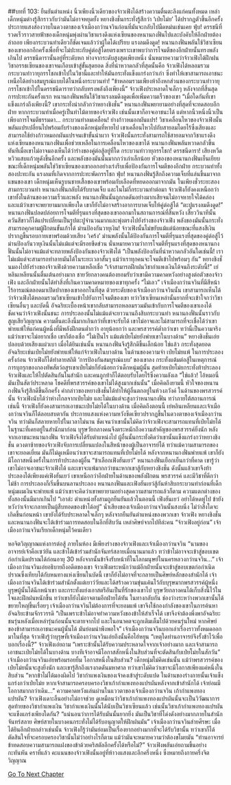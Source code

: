 ##บทที่ 103: ยืนยันตำแหน่ง
นิ้วเพียงนิ้วเดียวของจ้าวเฟิงได้สร้างความตื่นตะลึงแก่คนทั้งหมด เหล่าเด็กหนุ่มต่างรู้สึกราวกับว่ามันไม่อาจหยุดยั้ง หยางชิงชั่นกระทั่งรู้สึกว่า ‘เป่ยโม่ย’ ได้ปรากฏตัวขึ้นอีกครั้ง
ประกายแสงส่องวาบในดวงตาของเจ้าเมืองกว่านจวินก่อนที่มันจะกลับไปมืดหม่นเช่นเคย
ฟุ่บ!
ดรรชนีที่รวดเร็วราวสายฟ้าของเด็กหนุ่มพุ่งผ่านวิชาแรงดึงแห่งเซียนของหนานกงฟั่นไปและบังคับให้อีกฝ่ายต้องล่าถอย
เพียงกระบวนท่าเดียวก็ชัดเจนแล้วว่าผู้ใดได้เปรียบ
แรงลมดึงดูด!
หนานกงฟั่นพลันใช้วิชาเซียนของเขาออกอีกครั้งเพื่อที่จะไม่ปะทะกับคู่ต่อสู้โดยตรงเพราะเขาพบว่าการโจมตีของอีกฝ่ายนั้นทรงพลังเกินไป
ดรรชนีดารานั้นอยู่ที่ระดับหก ห่างจากระดับสูงสุดเพียงหนึ่ง นั่นหมายความว่าจ้าวเฟิงได้ฝึกฝนวิชาอรรธเซียนของเขาจนเกือบเข้าสู่ขั้นสุดยอด
สิ่งที่น่าหวาดกลัวที่สุดนั้นคือ จ้าวเฟิงได้หลอมรวมกระบวนท่าวายุกรรโชกเข้าไปในวิชานี้และทำให้มันกระทั่งแข็งแกร่งกว่าเก่า ซึ่งทำให้เขาสามารถเอาชนะเหนือได้อย่างสมบูรณ์แบบได้ในหนึ่งกระบวนท่า!
“ข้าหลอมรวมเพียงห้าถึงหกส่วนของกระบวนท่าวายุกรรโชกเข้าไปในดรรชนีดาราทว่ากลับทรงพลังถึงเพียงนี้” จ้าวเฟิงประหลาดใจเล็กๆ
หลังจากที่สิ้นสุดการปะทะกันครั้งแรก หนานกงฟั่นพลันใช้วิชาแรงลมดึงดูดเพื่อเพิ่มความเร็วของเขา
“เมื่อใดกันที่เขาแข็งแกร่งถึงเพียงนี้? เขากระทั่งน่ากลัวกว่าหยางชิงชั่น”
หนานกงฟั่นพยายามอย่างที่สุดที่จะทดสอบอีกฝ่าย หากกระบวนท่าเมื่อครู่เป็นท่าไม้ตายของจ้าวเฟิง เช่นนั้นเขาก็อาจเอาชนะได้ แต่หากนิ้วหนึ่งนิ้วเป็นเพียงการโจมตีธรรมดา...
กระบวนท่าลมเคลื่อน! ย่างก้าวหมอกผันแปร!
วิชาเคลื่อนไหวของจ้าวเฟิงนั้นพลันแปรเปลี่ยนไปพร้อมกับร่างของเด็กหนุ่มที่หายไป เขาเคลื่อนไหวไปกับสายลมโดยไร้ซึ่งเสียงและสามารถใช้ย่างก้าวหมอกผันแปรจนเข้าขั้นน่าผวา
จ้าวเฟิงนั้นกระทั่งสามารถใช้สายลมจากวิชาแรงดึงแห่งเซียนของหนานกงฟั่นเพื่อช่วยเหลือในการเคลื่อนไหวของเขาได้
หนานกงฟั่นพลันหวาดกลัวขึ้นทันทีเมื่อเขาไม่อาจมองเห็นได้ว่าร่างของคู่ต่อสู้อยู่ที่ใด
กระบวนท่าวายุกรรโชก! ดรรชนีดารา!
เสียงหวีดหวิวแสบแก้วหูดังขึ้นอีกครั้ง และพลังของมันนั้นมากกว่าเก่าเล็กน้อย หัวของของหนานกงฟั่นเย็นเยียบขณะที่เด็กหนุ่มพลันใช่วิชาเซียนของเขาออกอย่างเร่งรีบเพื่อป้องกันการโจมตีของอีกฝ่าย
กระบวนท่าทั้งสองปะทะกัน แรงลมที่เกิดจากการปะทะพัดกรรโชก
ฟุ่บ!
หนานกงฟั่นรู้สึกถึงความเจ็บที่แล่นขึ้นมาจากแขนของเขา เด็กหนุ่มเห็นรูบนชายเสื้อของเขาพร้อมกับเลือดที่หยดออกมาจากมัน
ในเพียงชั่วระยะสองสามกระบวนท่า หนานกงฟั่นกลับได้รับบาดเจ็บ และในไม่กี่กระบวนท่าต่อมา จ้าวเฟิงก็ยังคงเหนือกว่าเขาทั้งในด้านของความเร็วและพลัง
หนานกงฟั่นนั้นถูกกดดันอย่างมากเสียจนไม่อาจหายใจได้คล่อง และแม้ว่าเขาจะพยายามมากเพียงใด เขาก็ยังไม่อาจสร้างอาการบาดเจ็บให้คู่ต่อสู้ได้
“ตะปูแรงลมดึงดูด!”
หนานกงฟั่นปลดปล่อยการโจมตีที่รุนแรงที่สุดของเขาออกมาในสถานการณ์ที่สิ้นหวัง เสี้ยววินาทีนั้น ควันสีขาวก็ได้แปรเปลี่ยนเป็นรูปตะปูจำนวนมากและพุ่งตรงไปยังร่างของจ้าวเฟิง พลังของมันนั้นกระทั่งสามารถคุกคามผู้ฝึกตนขั้นเก้าได้
ม่านป้องกันวายุเงิน!
จ้าวเฟิงนั้นไม่ขยับแม้แต่น้อยขณะที่แสงสีเงินปรากฏขึ้นรอบกายเขาพร้อมด้วยเสียง ‘เคร้ง’ ม่านพลังนั้นได้ป้องกันการโจมตีที่รุนแรงที่สุดของคู่ต่อสู้ไว้
ม่านป้องกันวายุเงินนั้นไม่แม้แต่จะมีรอยขีดข่วน นั่นหมายความว่าการโจมตีที่รุนแรงที่สุดของหนานกงฟั่นนั้นไม่อาจแม้แต่จะทลายพลังป้องกันของจ้าวเฟิงได้
“เป็นพลังป้องกันที่น่าหวาดกลัวอันใดเช่นนี้! เราไม่แม้แต่จะสามารถทำลายมันได้ในระยะเวลาสั้นๆ แม้ว่าเราทุกคนจะโจมตีเข้าไปพร้อมๆ กัน” หยางชิงชั่นมองไปยังร่างของจ้าวเฟิงด้วยความเหลือเชื่อ
“เจ้าสามารถฝึกฝนวิชากำแพงเงินได้จนถึงระดับนี้!”
เย่หลินเหลียนนั้นตื่นเต้นอย่างมาก ชายวัยกลางคนต้องยอมรับว่าเขามีความคาดหวังอย่างสูงต่อตัวของจ้าวเฟิง และอีกฝ่ายนั้นได้ทำสิ่งที่เกินความคาดหมายของเขาทุกครั้ง
“ไม่เลว”
เจ้าเมืองกว่านจวินที่มีสีหน้าไร้อารมณ์ตลอดมาเปิดปากของเขาออกในที่สุด
ด้วยระดับของเจ้าเมืองกว่านจวินนั้น เขาสามารถเห็นได้ว่าจ้าวเฟิงได้หลอมรวมวิชาเซียนเข้าไปยังการโจมตีของเขา ทว่าวิชาเซียนเหล่านั้นยากที่จะเข้าใจกว่าวิชาเซียนอื่นๆ และบัดนี้ อัจฉริยะเบื้องหน้าเขากลับสามารถหลอมรวมมันเข้ากับการโจมตีของเขาเองได้
ชัดเจนว่าจ้าวเฟิงนั้นชนะ การประลองนั้นไม่แม้แต่จะยาวนานถึงสิบกระบวนท่า
หนานกงฟั่นนั้นราวกับสูญเสียวิญญาณ ความตื่นตะลึงนี้มากเกินกว่าที่เขาจะรับได้ เขาไม่อาจและไม่สามารถที่จะเชื่อได้ว่าเขาพ่ายแพ้ให้แก่คนผู้หนึ่งที่มีพลังฝึกตนต่ำกว่า อายุน้อยกว่า และพรสวรรค์ต่ำกว่าเขา
ทว่านี่เป็นความจริง แม้ว่าเขาจะไม่อยากเชื่อ เขาก็ต้องเชื่อ
“ไม่เป็นไร แม้แต่เป่ยโม่ยยังพ่ายเขาในบางด้าน” หยางชิงชั่นเอ่ยปลอบด้วยเสียงแผ่วเบา
เมื่อได้ยินเช่นนั้น หนานกงฟั่นจึงรู้สึกดีขึ้นเล็กน้อย
ใช่แล้ว กระทั่งสุดยอดอัจฉริยะเช่นเป่ยโม่ยยังพ่ายแพ้ให้แก่จ้าวเฟิงในบางด้าน
ในด้านของความจำ เป่ยโม่ยแพ้ ในการประลองครั้งก่อน จ้าวเฟิงก็ได้ทำลายสถิติ ‘การป้องกันสมบูรณ์แบบ’ ของเขาลง กระทั่งแต้มต่อสู้ในเหตุการณ์การบุกรุกของกองทัพสัตว์อสูรเขาเป่ยโม่ยก็ยังน้อยกว่าเด็กหนุ่มผู้นั้น สุดท้ายเป่ยโม่ยกระทั่งท้าประลองจ้าวเฟิงและให้ไปตัดสินกันในสำนัก และคนถูกท้าก็ได้ตอบรับโดยไร้ซึ่งความลังเล
“ใช่แล้ว! ไอ้หมอนี่มันเป็นสัตว์ประหลาด โชคดีที่พรสวรรค์ของเขาไม่ได้สูงมากเช่นนั้น”
เมื่อคิดถึงยามนี้ หัวใจของหนานกงฟั่นจึงรู้สึกดีขึ้นอีกครั้ง คำกล่าวของหยางชิงชั่นได้ทำให้ผู้อื่นตกอยู่ในห้วงภวังค์
ในด้านของพรสวรรค์นั้น จ้าวเฟิงนับได้ว่าห่างไกลจากเป่ยโม่ย และไม่แม้แต่จะสูงกว่าหนานกงฟั่น ทว่าภายใต้สถานการณ์เช่นนี้ จ้าวเฟิงก็ยังคงสามารถเอาชนะเป่ยโม่ยได้ในบางด้าน เมื่อคิดถึงตอนนี้ เย่หลินเหลียนและเจ้าเมืองกว่านจวินก็ได้ลอบสบตากัน
ประกายแสงแห่งความหวังซีดเซียวปรากฏขึ้นในดวงตาของเจ้าเมืองกว่านจวิน ทว่ามันก็สลายหายไปในเวลาไม่นาน
ชัดเจนว่าเขานั้นไม่คิดว่าจ้าวเฟิงจะสามารถแทนที่เป่ยโม่ยได้ ในฐานะที่เคยอยู่ในสำนักมาก่อน บุรุษวัยกลางคนจึงตระหนักถึงความสำคัญของพรสวรรค์ยิ่งนัก
หลังจากเอาชนะหนานกงฟั่น จ้าวเฟิงจึงได้รับตำแหน่งไป ผู้อื่นนั้นกระทั่งคิดว่าเขานั้นแข็งแกร่งกว่าหยางชิงชั่น
ดวงตาซ้ายของจ้าวเฟิงจับการเปลี่ยนแปลงในสีหน้าของผู้เป็นอาจารย์ได้ ทว่าแม้ความสามารถของเขาจะยอดเยี่ยม มันก็ไม่ดูเหมือนว่าเขาจะสามารถแทนที่เป่ยโม่ยได้
หลังจากหนานกงฟั่นพ่ายแพ้ เขาก็ยังมีโอกาสหนึ่งครั้งในการท้าประลองผู้อื่น
“ข้าเลือกเฟิงฮันเยว่”
หนานกงฟั่นเยือกเย็นกว่าที่คาด เขารู้ว่าเขาไม่อาจเอาชนะจ้าวเฟิงได้ และเขาจะแพ้มากกว่าชนะหากเขาสู้กับหยางชิงชั่น ดังนั้นแล้วเขาจึงท้าประลองได้เพียงแค่เฟิงฮันเยว่
เขาเหนือกว่าอีกฝ่ายในด้านของพลังฝึกตน พรสวรรค์ และมีวิชาที่ดีกว่า
ไม่ช้า การประลองก็เริ่มขึ้นบนลานประลอง
หนานกงฟั่นและเฟิงฮันเยว่สู้กันห้าสิบกระบวนท่าก่อนที่เด็กหนุ่มผมเงินจะพ่ายแพ้ แม้ว่าเขาจะคิดว่าเขาพยายามอย่างสุดความสามารถแล้วก็ตาม
ความแตกต่างของทั้งสองนั้นมีมากเกินไป
“เอาล่ะ ตำแหน่งทั้งสามถูกยืนยันแล้วในตอนนี้ เฟิงฮันเยว่ อย่าได้หดหู่ไป ข้ายังหวังว่าเจ้าจะกลายเป็นผู้สืบทอดของข้าได้อยู่” น้ำเสียงของเจ้าเมืองกว่านจวินนั้นสงบนิ่ง
ไม่ว่าสิ่งใดจะเกิดขึ้นก่อนหน้า เขายังได้รับประหลาดใจเล็กๆ
หลังจากยืนยันตำแหน่งของพวกเขา จ้าวเฟิง หยางชิงชั่น และหนานกงฟั่นจะได้เข้าร่วมการทดสอบในอีกยี่สิบวัน
เหล่าศิษย์จากไปทีล่ะคน
“จ้าวเฟิงอยู่ก่อน” เจ้าเมืองกว่านจวินเรียกเด็กหนุ่มไว้คนเดียว

หอจิตวิญญาณแห่งการต่อสู้ ภายในห้อง
มีเพียงร่างของจ้าวเฟิงและเจ้าเมืองกว่านจวิน
“นามของอาจารย์เจ้าคือเซว่ยัน และข้าได้เข้าร่วมสำนักจันทร์สลายเมื่อนานมาแล้ว ทว่าข้าไม่อาจจะเข้าสู่ขอบเขตก่อกำเนิดปราณได้ก่อนอายุ 30 หลังจากนั้นข้าจึงรับหน้าที่ในโลกมนุษย์ในนครหลวงกว่านจวิน...” เจ้าเมืองกว่านจวินเอ่ยอธิบายถึงอดีตของเขา
จ้าวเฟิงตระหนักว่าแม้อีกฝ่ายนั้นจะเข้าสู่ขอบเขตก่อกำเนิดปราณซึ่งเทียบได้กับหนทางแห่งเซียนในบัดนี้ เขาก็ยังไม่อาจที่จะกลายเป็นศิษย์หลักของสำนักได้
เจ้าเมืองกว่านจวินได้เข้าร่วมสำนักตั้งแต่เยาว์วัยและได้สร้างความขุ่นแค้นไว้กับบุรุษมากพรสวรรค์ผู้หนึ่ง บุรุษผู้นั้นได้ฉีกหน้าเขา และกระทั่งแย่งเอาสตรีอันเป็นที่รักของเขาไป
บุรุษวัยกลางคนได้เก็บสิ่งนี้ไว้ในใจและฝึกฝนหนักขึ้น ทว่าเขาก็ยังไม่อาจตามอีกฝ่ายได้ทัน ในทางกลับกัน ช่องว่างระหว่างพวกเขานั้นได้ขยายใหญ่ขึ้นเรื่อยๆ
เจ้าเมืองกว่านจวินไม่ต้องการที่จะยอมแพ้ เขาจึงใช้กองกำลังของเขาในการค้นหาอัจฉริยะข้ามจักรวรรดิ
“เป็นเพราะข้าไม่อาจทำความหวังของข้าให้สำเร็จได้ เขาจึงจำต้องพึ่งพาอัจฉริยะชนรุ่นหลังเมื่อเหล่ารุ่นก่อนนั้นจะตายจากไป และในอนาคตจะถูกเติมเต็มไปด้วยคนรุ่นใหม่ หากศิษย์ของข้าสามารถเอาชนะคนผู้นั้นได้ มันย่อมน่าพึงพอใจ” เจ้าเมืองกว่านจวินบอกเล่าเรื่องราวทั้งหมดออกมาในที่สุด
จ้าวเฟิงรู้ว่าบุรุษที่เจ้าเมืองกว่านจวินเอ่ยถึงนั้นคือไฮ่หยุน
“เหตุใดท่านอาจารย์จึงรั้งข้าไว้เพื่อบอกเรื่องนี้?” จ้าวเฟิงเอ่ยถาม
“เพราะข้านั้นได้รับความประหลาดใจจากเจ้าอย่างมาก และเจ้าสามารถเอาชนะเป่ยโม่ยได้ในบางด้าน บางทีเจ้าอาจมีโอกาสสักหนึ่งในสิบส่วนที่จะตัดสินกับเป่ยโม่ยในสักวัน” เจ้าเมืองกว่านจวินเอ่ยพร้อมรอยยิ้ม
โอกาสหนึ่งในสิบส่วน?
เด็กหนุ่มไม่คิดเช่นนั้น แม้ว่าพรสวรรค์ของเป่ยโม่ยนั้นจะสูงยิ่งนัก และเขารู้สึกถึงแรงกดดันมหาศาล ทว่าเขาไม่คิดว่าเขาจะมีโอกาสเพียงแค่หนึ่งในสิบส่วน
“หากข้าไม่ได้มองผิดไป วิชากำแพงเงินของเจ้าคงเข้าสู่ระดับแปด ในด้านของร่างกายนั้นเจ้าแข็งแกร่งกว่าเป่ยโม่ย หากเจ้าสามารถครอบครองวิชาเก้ากำแพงทองแปรผันหลังจากเข้าสำนักได้ เจ้าย่อมมีโอกาสมากกว่าเดิม...”
ความคาดหวังแล่นผ่านในแววตาของเจ้าเมืองกว่านจวิน
เก้ากำแพงทองแปรผัน?
จ้าวเฟิงเดาะลิ้นอย่างไม่อาจช่วย ดูเหมือนว่าวิชาเก้ากำแพงทองแปรผันนั้นจะเป็นวิวัฒนาการสุดท้ายของวิชากำแพงเงิน
วิชากำแพงเงินนั้นได้นับเป็นวิชาเซียนแล้ว เช่นนั้นวิชาเก้ากำแพงทองแปรผันจะแข็งแกร่งเพียงใดกัน?
“แน่นอนว่าการได้รับมันนั้นยากยิ่ง มันเป็นวิชาที่โด่งดังอย่างมากภายในสำนักจันทร์สลาย ศิษย์สายในบางคนกระทั่งไม่ได้รับอนุญาตให้ฝึกฝนมัน” เจ้าเมืองกว่านจวินส่ายศีรษะ
เมื่อได้ยินอีกฝ่ายกล่าวเช่นนั้น จ้าวเฟิงก็รู้ว่ามันย่อมเป็นเรื่องยากอย่างมากที่จะได้รับวิชานั้น ทว่าเขาก็ได้ตัดสินใจที่จะครอบครองวิชานั้นไม่ว่าอย่างไรก็ตาม แม้ว่ามันจะหมายความว่าต้องขโมยมัน
“ท่านอาจารย์ ข้าทดสอบความสามารถแฝงของข้าด้วยคริสตัลอีกครั้งได้หรือไม่?” จ้าวเฟิงพลันเอ่ยถามขึ้นอย่างกะทันหัน
คราที่แล้ว คะแนนของจ้าวเฟิงนั้นอยู่ที่ห้าวงแสงและอีกครึ่งหนึ่ง ซึ่งหมายถึงกายครึ่งจิตวิญญาณ


[Go To Next Chapter]( ./104.md)